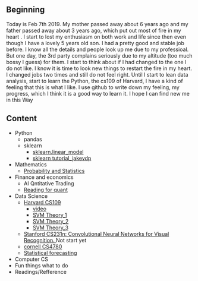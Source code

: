 ## Beginning
Today is Feb 7th 2019. My mother passed away about 6 years ago and my father passed away about 3 years ago, which put out most of fire in my heart . I start to lost my enthusiasm on both work and life since then even though I have a lovely 5 years old son. I had a pretty good and stable job before. I know all the details and people look up me due to my professioal. But one day, the 3rd party complains seriously due to my altitude (too much bossy I guess) for them. I start to think about if I had changed to the one I do not like. I know it is time to look new things to restart the fire in my heart. I changed jobs two times and still do not feel right. Until I start to lean data analysis, start to learn the Python, the cs109 of Harvard, I have a kind of feeling that this is what I like. I use github to write down my feeling, my progress, which I think it is a good way to learn it. I hope I can find new me in this Way

## Content
- Python
    - pandas
    - sklearn
        - [sklearn.linear_model](https://blog.csdn.net/qq_39037910/article/details/73465982)
        - [sklearn tutorial_jakevdp](https://github.com/jakevdp/sklearn_tutorial)
- Mathematics
    - [Probability and Statistics](https://github.com/jimjinyan/Go-Just-Go/projects/2#column-4390213)
- Finance and economics
    - AI Qntitative Trading
    - [Reading for quant](https://zhuanlan.zhihu.com/mitcshi)
- Data Science
    - [Harvard CS109](https://github.com/jimjinyan/Go-Just-Go/projects/1)
        - [video](http://matterhorn.dce.harvard.edu/engage/ui/index.html#/2016/01/14328)
        - [SVM Theory_1](https://blog.csdn.net/v_july_v/article/details/7624837)
        - [SVM Theory_2](https://zhuanlan.zhihu.com/p/24638007)
        - [SVM Theory_3](https://zhuanlan.zhihu.com/p/52168498)
    - [Stanford CS231n: Convolutional Neural Networks for Visual Recognition. ](http://cs231n.stanford.edu/) Not start yet
    - [cornell CS4780](http://www.cs.cornell.edu/courses/cs4780/2018fa/lectures)
    - [Statistical forecasting](http://people.duke.edu/~rnau/411home.htm)
- Computer CS
- Fun things what to do
- Readings/Refference
